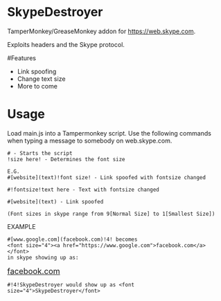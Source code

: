 # SkypeDestroyer
TamperMonkey/GreaseMonkey addon for https://web.skype.com.

Exploits headers and the Skype protocol.

#Features

- Link spoofing
- Change text size
- More to come

# Usage

Load main.js into a Tampermonkey script. Use the following commands when typing a message to somebody on web.skype.com.

```
# - Starts the script
!size here! - Determines the font size

E.G.
#[website](text)!font size! - Link spoofed with fontsize changed

#!fontsize!text here - Text with fontsize changed

#[website](text) - Link spoofed

(Font sizes in skype range from 9[Normal Size] to 1[Smallest Size])
```

EXAMPLE

```
#[www.google.com](facebook.com)!4! becomes 
<font size="4"><a href="https://www.google.com">facebook.com</a></font> 
in skype showing up as:
```
<font size="4"><a href="https://www.google.com">facebook.com</a></font>

```
#!4!SkypeDestroyer would show up as <font size="4">SkypeDestroyer</font>
```


